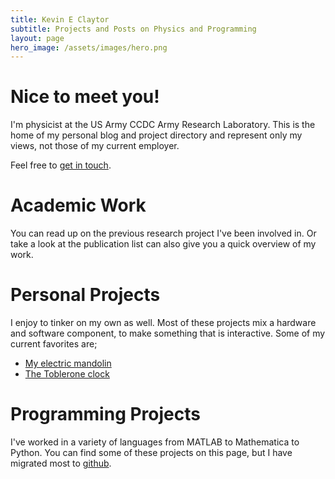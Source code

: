 ```yaml
---
title: Kevin E Claytor
subtitle: Projects and Posts on Physics and Programming
layout: page
hero_image: /assets/images/hero.png
---
```


# Nice to meet you!

I'm physicist at the US Army CCDC Army Research Laboratory.
This is the home of my personal blog and project directory and represent only my views, not those of my current employer.

Feel free to [get in touch](/contact/).

# Academic Work

You can read up on the previous research project I've been involved in.
Or take a look at the publication list can also give you a quick overview of my work.

# Personal Projects

I enjoy to tinker on my own as well.
Most of these projects mix a hardware and software component, to make something that is interactive.
Some of my current favorites are;
- [My electric mandolin](/2015/08/15/emando/)
- [The Toblerone clock](2013/05/22/toblerone/)

# Programming Projects

I've worked in a variety of languages from MATLAB to Mathematica to Python.
You can find some of these projects on this page, but I have migrated most to [github]().
